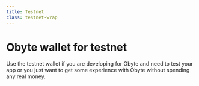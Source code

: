 ```yaml
---
title: Testnet
class: testnet-wrap
---
```


# Obyte wallet for testnet

<div class="sub-text">
    Use the testnet wallet if you are developing for Obyte and need to test your app or you just want to get some 
    experience with Obyte without spending any real money.
</div>
